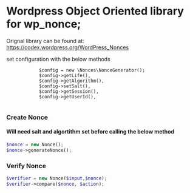 # Wordpress Object Oriented library for wp_nonce;
Orignal library can be found at: https://codex.wordpress.org/WordPress_Nonces

set configuration with the below methods
```
            $config = new \Nonces\NonceGenerator();
			$config->getLife(),
			$config->getAlgorithm(),
			$config->setSalt(),
			$config->getSession(),
			$config->getUserId(),
			
```

			
### Create Nonce
#### Will need salt and algortithm set before calling the below method
``` php
$nonce = new Nonce();
$nonce->generateNonce();
```

### Verify Nonce

``` php
$verifier = new Nonce($input,$nonce);
$verifier->compare($nonce, $action);
```
